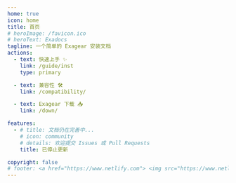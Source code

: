 ```yaml
---
home: true
icon: home
title: 首页
# heroImage: /favicon.ico
# heroText: Exadocs
tagline: 一个简单的 Exagear 安装文档
actions:
  - text: 快速上手 ✨
    link: /guide/inst
    type: primary

  - text: 兼容性 🛠️
    link: /compatibility/

  - text: Exagear 下载 📥
    link: /down/

features:
  - # title: 文档仍在完善中...
    # icon: community
    # details: 欢迎提交 Issues 或 Pull Requests
    title: 已停止更新

copyright: false
# footer: <a href="https://www.netlify.com"> <img src="https://www.netlify.com/v3/img/components/netlify-color-bg.svg" alt="Deploys by Netlify" /> </a> <div>MIT Licensed | Copyright © 2022 MrLiu646</div>
---
```


